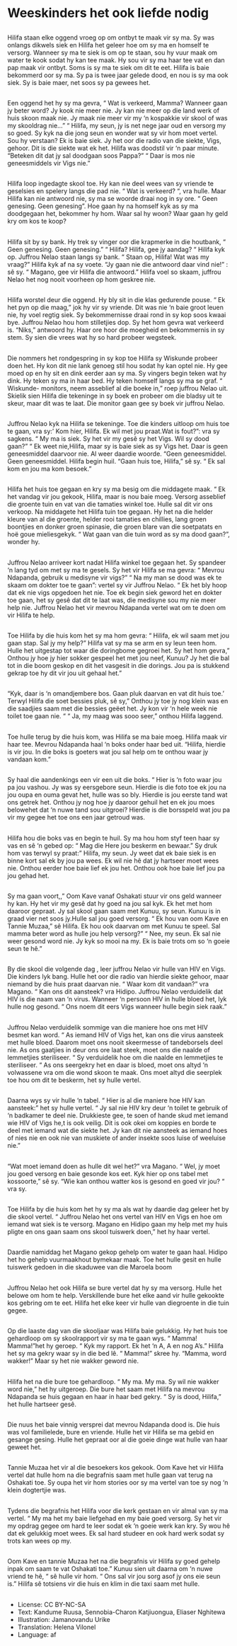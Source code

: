 # Weeskinders het ook liefde nodig

##
Hilifa staan elke oggend vroeg op om ontbyt te maak vir sy ma. Sy was onlangs dikwels siek en Hilifa het geleer hoe om sy ma en homself te versorg. Wanneer sy ma te siek is om op te staan, sou hy vuur maak om water te kook sodat hy kan tee maak. Hy sou vir sy ma haar tee vat en dan pap maak vir ontbyt. Soms is sy ma te siek om dit te eet. Hilifa is baie bekommerd oor sy ma. Sy pa is twee jaar gelede dood, en nou is sy ma ook siek. Sy is baie maer, net soos sy pa gewees het.

##
Een oggend het hy sy ma gevra, “ Wat is verkeerd, Mamma? Wanneer gaan jy beter word? Jy kook nie meer nie. Jy kan nie meer op die land werk of huis skoon maak nie. Jy maak nie meer vir my ‘n kospakkie vir skool of was my skooldrag nie…” “ Hilifa, my seun, jy is net nege jaar oud en versorg my so goed. Sy kyk na die jong seun en wonder wat sy vir hom moet vertel. Sou hy verstaan? Ek is baie siek. Jy het oor die radio van die siekte, Vigs, gehoor. Dit is die siekte wat ek het. Hilifa was doodstil vir ‘n paar minute. “Beteken dit dat jy sal doodgaan soos Pappa?” “ Daar is mos nie geneesmiddels vir Vigs nie.”
 
##
Hilifa loop ingedagte skool toe. Hy kan nie deel wees van sy vriende te geselsies en spelery langs die pad nie. “ Wat is verkeerd? “, vra hulle. Maar Hilifa kan nie antwoord nie, sy ma se woorde draai nog in sy ore. “ Geen genesing. Geen genesing”. Hoe gaan hy na homself kyk as sy ma doodgegaan het, bekommer hy hom. Waar sal hy woon? Waar gaan hy geld kry om kos te koop?

##
Hilifa sit by sy bank. Hy trek sy vinger oor die krapmerke in die houtbank, “ Geen genesing. Geen genesing.” “ Hilifa? Hilifa, gee jy aandag? “ Hilifa kyk op. Juffrou Nelao staan langs sy bank. “ Staan op, Hilifa! Wat was my vraag?” Hilifa kyk af na sy voete. “Jy gaan nie die antwoord daar vind nie!” : sê sy. “ Magano, gee vir Hilifa die antwoord.” Hilifa voel so skaam, juffrou Nelao het nog nooit voorheen op hom geskree nie.

##
Hilifa worstel deur die oggend. Hy bly sit in die klas gedurende pouse. “ Ek het pyn op die maag,” jok hy vir sy vriende. Dit was nie ‘n baie groot leuen nie, hy voel regtig siek. Sy bekommernisse draai rond in sy kop soos kwaai bye. Juffrou Nelao hou hom stilletjies dop. Sy het hom gevra wat verkeerd is. “Niks,” antwoord hy. Haar ore hoor die moegheid en bekommernis in sy stem. Sy sien die vrees wat hy so hard probeer wegsteek.

##
Die nommers het rondgespring in sy kop toe Hilifa sy Wiskunde probeer doen het. Hy kon dit nie lank genoeg stil hou sodat hy kan optel nie. Hy gee moed op en hy sit en dink eerder aan sy ma. Sy vingers begin teken wat hy dink. Hy teken sy ma in haar bed. Hy teken homself langs sy ma se graf. “ Wiskunde- monitors, neem asseblief al die boeke in,” roep juffrou Nelao uit. Skielik sien Hilifa die tekeninge in sy boek en probeer om die bladsy uit te skeur, maar dit was te laat. Die monitor gaan gee sy boek vir juffrou Nelao.

##
Juffrou Nelao kyk na Hilifa se tekeninge. Toe die kinders uitloop om huis toe te gaan, vra sy:’ Kom hier, Hilifa. Ek wil met jou praat.Wat is fout?”: vra sy sagkens. “ My ma is siek. Sy het vir my gesê sy het Vigs. Wil sy dood gaan?” “ Ek weet nie,Hilifa, maar sy is baie siek as sy Vigs het. Daar is geen geneesmiddel daarvoor nie. Al weer daardie woorde. “Geen geneesmiddel. Geen geneesmiddel. Hilifa begin huil. “Gaan huis toe, Hilifa,” sê sy. “ Ek sal kom en jou ma kom besoek.”

##
Hilifa het huis toe gegaan en kry sy ma besig om die middagete maak. “ Ek het vandag vir jou gekook, Hilifa, maar is nou baie moeg. Versorg asseblief die groente tuin en vat van die tamaties winkel toe. Hulle sal dit vir ons verkoop. Na middagete het Hilifa tuin toe gegaan. Hy het na die helder kleure van al die groente, helder rooi tamaties en chillies, lang groen boontjies en donker groen spinasie, die groen blare van die soetpatats en hoë goue mieliesgekyk. “ Wat gaan van die tuin word as sy ma dood gaan?”, wonder hy.

##
Juffrou Nelao arriveer kort nadat Hilifa winkel toe gegaan het. Sy spandeer ‘n lang tyd om met sy ma te gesels. Sy het vir Hilifa se ma gevra: “ Mevrou Ndapanda, gebruik u medisyne vir vigs?” “ Na my man se dood was ek te skaam om dokter toe te gaan”: vertel sy vir Juffrou Nelao. “ Ek het bly hoop dat ek nie vigs opgedoen het nie. Toe ek begin siek geword het en dokter toe gaan, het sy gesê dat dit te laat was, die medisyne sou my nie meer help nie. Juffrou Nelao het vir mevrou Ndapanda vertel wat om te doen om vir Hilifa te help.

##
Toe Hilifa by die huis kom het sy ma hom gevra: “ Hilifa, ek wil saam met jou gaan stap. Sal jy my help?” Hilifa vat sy ma se arm en sy leun teen hom. Hulle het uitgestap tot waar die doringbome gegroei het. Sy het hom gevra,” Onthou jy hoe jy hier sokker gespeel het met jou neef, Kunuu? Jy het die bal tot in die boom geskop en dit het vasgesit in die dorings. Jou pa is stukkend gekrap toe hy dit vir jou uit gehaal het.”

##
“Kyk, daar is ‘n omandjembere bos. Gaan pluk daarvan en vat dit huis toe.’ Terwyl Hilifa die soet bessies pluk, sê sy,” Onthou jy toe jy nog klein was en die saadjies saam met die bessies geëet het. Jy kon vir ‘n hele week nie toilet toe gaan nie. “ “ Ja, my maag was sooo seer,” onthou Hilifa laggend.

##
Toe hulle terug by die huis kom, was Hilifa se ma baie moeg. Hilifa maak vir haar tee. Mevrou Ndapanda haal ‘n boks onder haar bed uit. “Hilifa, hierdie is vir jou. In die boks is goeters wat jou sal help om te onthou waar jy vandaan kom.”

##
Sy haal die aandenkings een vir een uit die boks. “ Hier is ‘n foto waar jou pa jou vashou. Jy was sy eersgebore seun. Hierdie is die foto toe ek jou na jou oupa en ouma gevat het, hulle was so bly. Hierdie is jou eerste tand wat ons getrek het. Onthou jy nog hoe jy daaroor gehuil het en ek jou moes belowehet dat ‘n nuwe tand sou uitgroei? Hierdie is die borsspeld wat jou pa vir my gegee het toe ons een jaar getroud was.

##
Hilifa hou die boks vas en begin te huil. Sy ma hou hom styf teen haar sy vas en sê ‘n gebed op: “ Mag die Here jou beskerm en bewaar.” Sy druk hom vas terwyl sy praat:” Hilifa, my seun. Jy weet dat ek baie siek is en binne kort sal ek by jou pa wees. Ek wil nie hê dat jy hartseer moet wees nie. Onthou eerder hoe baie lief ek jou het. Onthou ook hoe baie lief jou pa jou gehad het.

##
Sy ma gaan voort,,” Oom Kave vanaf Oshakati stuur vir ons geld wanneer hy kan. Hy het vir my gesê dat hy goed na jou sal kyk. Ek het met hom daaroor gepraat. Jy sal skool gaan saam met Kunuu, sy seun. Kunuu is in graad vier net soos jy.Hulle sal jou goed versorg. “ Ek hou van oom Kave en Tannie Muzaa,” sê Hilifa. Ek hou ook daarvan om met Kunuu te speel. Sal mamma beter word as hulle jou help versorg?” “ Nee, my seun. Ek sal nie weer gesond word nie. Jy kyk so mooi na my. Ek is baie trots om so ‘n goeie seun te hê.”

##
By die skool die volgende dag , leer juffrou Nelao vir hulle van HIV en Vigs. Die kinders lyk bang. Hulle het oor die radio van hierdie siekte gehoor, maar niemand by die huis praat daarvan nie. “ Waar kom dit vandaan?” vra Magano. “ Kan ons dit aansteek? vra Hidipo. Juffrou Nelao verduidelik dat HIV is die naam van ‘n virus. Wanneer ‘n persoon HIV in hulle bloed het, lyk hulle nog gesond. “ Ons noem dit eers Vigs wanneer hulle begin siek raak.” 

##
Juffrou Nelao verduidelik sommige van die maniere hoe ons met HIV besmet kan word. “ As iemand HIV of Vigs het, kan ons die virus aansteek met hulle bloed. Daarom moet ons nooit skeermesse of tandeborsels deel nie. As ons gaatjies in deur ons ore laat steek, moet ons die naalde of lemmetjies steriliseer. “ Sy verduidelik hoe om die naalde en lemmetjies te steriliseer. “ As ons seergekry het en daar is bloed, moet ons altyd ‘n volwassene vra om die wond skoon te maak. Ons moet altyd die seerplek toe hou om dit te beskerm, het sy hulle vertel.
 
##
Daarna wys sy vir hulle ‘n tabel. “ Hier is al die maniere hoe HIV kan aansteek:” het sy hulle vertel. “ Jy sal nie HIV kry deur ‘n toilet te gebruik of ‘n badkamer te deel nie. Drukkieste gee, te soen of hande skud met iemand wie HIV of Vigs he,t is ook veilig. Dit is ook okei om koppies en borde te deel met iemand wat die siekte het. Jy kan dit nie aansteek as iemand hoes of nies nie en ook nie van muskiete of ander insekte soos luise of weeluise nie.”

##
“Wat moet iemand doen as hulle dit wel het?” vra Magano. “ Wel, jy moet jou goed versorg en baie gesonde kos eet. Kyk hier op ons tabel met kossoorte,” sê sy. “Wie kan onthou watter kos is gesond en goed vir jou? “ vra sy.

##
Toe Hilifa by die huis kom het hy sy ma als wat hy daardie dag geleer het by die skool vertel. “ Juffrou Nelao het ons vertel van HIV en Vigs en hoe om iemand wat siek is te versorg. Magano en Hidipo gaan my help met my huis pligte en ons gaan saam ons skool tuiswerk doen,” het hy haar vertel.

##
Daardie namiddag het Magano gekop gehelp om water te gaan haal. Hidipo het ho gehelp vuurmaakhout bymekaar maak. Toe het hulle gesit en hulle tuiswerk gedoen in die skaduwee van die Maroela boom

##
Juffrou Nelao het ook Hilifa se bure vertel dat hy sy ma versorg. Hulle het belowe om hom te help. Verskillende bure het elke aand vir hulle gekookte kos gebring om te eet. Hilifa het elke keer vir hulle van diegroente in die tuin gegee.

##
Op die laaste dag van die skooljaar was Hilifa baie gelukkig. Hy het huis toe gehardloop om sy skoolrapport vir sy ma te gaan wys. “ Mamma! Mamma!”het hy geroep. “ Kyk my rapport. Ek het ‘n A, A en nog A’s.” Hilifa het sy ma gekry waar sy in die bed lê. “ Mamma!” skree hy. “Mamma, word wakker!” Maar sy het nie wakker geword nie.

##
Hilifa het na die bure toe gehardloop. “ My ma. My ma. Sy wil nie wakker word nie,” het hy uitgeroep. Die bure het saam met Hilifa na mevrou Ndapanda se huis gegaan en haar in haar bed gekry. “ Sy is dood, Hilifa,” het hulle hartseer gesê.

##
Die nuus het baie vinnig versprei dat mevrou Ndapanda dood is. Die huis was vol familielede, bure en vriende. Hulle het vir Hilifa se ma gebid en gesange gesing. Hulle het gepraat oor al die goeie dinge wat hulle van haar geweet het.

##
Tannie Muzaa het vir al die besoekers kos gekook. Oom Kave het vir Hilifa vertel dat hulle hom na die begrafnis saam met hulle gaan vat terug na Oshakati toe. Sy oupa het vir hom stories oor sy ma vertel van toe sy nog ‘n klein dogtertjie was.

##
Tydens die begrafnis het Hilifa voor die kerk gestaan en vir almal van sy ma vertel. “ My ma het my baie liefgehad en my baie goed versorg. Sy het vir my opdrag gegee om hard te leer sodat ek ‘n goeie werk kan kry. Sy wou hê dat ek gelukkig moet wees. Ek sal hard studeer en ook hard werk sodat sy trots kan wees op my.

##
Oom Kave en tannie Muzaa het na die begrafnis vir Hilifa sy goed gehelp inpak om saam te vat Oshakati toe.” Kunuu sien uit daarna om ‘n nuwe vriend te hê, “ sê hulle vir hom. “ Ons sal vir jou sorg asof jy ons eie seun is.” Hilifa sê totsiens vir die huis en klim in die taxi saam met hulle.

##
* License: CC BY-NC-SA
* Text: Kandume Ruusa, Sennobia-Charon Katjiuongua, Eliaser Nghitewa
* Illustration: Jamanovandu Urike
* Translation: Helena Vilonel
* Language: af
